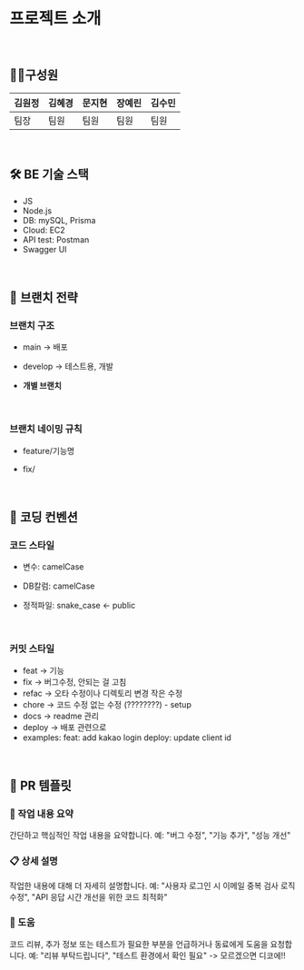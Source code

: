 # 프로젝트 소개
<br>

## 👩‍💻구성원
| 김원정 | 김혜경 | 문지현 | 장예린 | 김수민 |
| --- | --- | --- | --- | --- |
| 팀장 | 팀원 | 팀원 | 팀원 | 팀원 |
<br>

## 🛠 BE 기술 스택
- JS
- Node.js
- DB: mySQL, Prisma
- Cloud: EC2
- API test: Postman
- Swagger UI
<br>

## 🌳 브랜치 전략

### 브랜치 구조

- main → 배포

- develop → 테스트용, 개발 

- **개별 브랜치**
<br>

### 브랜치 네이밍 규칙

- feature/기능명

- fix/
<br>

## 📐 코딩 컨벤션

### **코드 스타일**

- 변수: camelCase

- DB칼럼: camelCase

- 정적파일: snake_case ← public
<br>

### 커밋 스타일

- feat → 기능
- fix → 버그수정, 안되는 걸 고침
- refac → 오타 수정이나 디렉토리 변경 작은 수정
- chore → 코드 수정 없는 수정 (????????) - setup
- docs → readme 관리
- deploy → 배포 관련으로
- examples:
  feat: add kakao login
  deploy: update client id
<br>

## 📝 PR 템플릿
### 📝 작업 내용 요약
간단하고 핵심적인 작업 내용을 요약합니다. 예: "버그 수정", "기능 추가", "성능 개선"


### 📋 상세 설명
작업한 내용에 대해 더 자세히 설명합니다. 예: "사용자 로그인 시 이메일 중복 검사 로직 수정", "API 응답 시간 개선을 위한 코드 최적화"


### 🙋 도움
코드 리뷰, 추가 정보 또는 테스트가 필요한 부분을 언급하거나 동료에게 도움을 요청합니다. 예: "리뷰 부탁드립니다", "테스트 환경에서 확인 필요"
-> 모르겠으면 디코에!!

